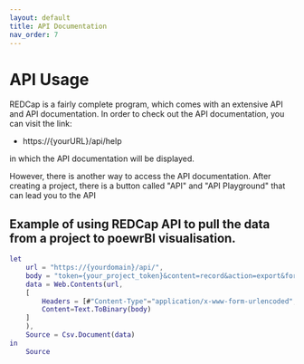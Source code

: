 ```yaml
---
layout: default
title: API Documentation 
nav_order: 7
---
```

# API Usage

REDCap is a fairly complete program, which comes with an extensive API and API documentation. In order to check out the API documentation, you can visit the link:

- https://{yourURL}/api/help

in which the API documentation will be displayed.

However, there is another way to access the API documentation. After creating a project, there is a button called "API" and "API Playground" that can lead you to the API

## Example of using REDCap API to pull the data from a project to poewrBI visualisation.
```M
let
    url = "https://{yourdomain}/api/",
    body = "token={your_project_token}&content=record&action=export&format=csv&type=flat&csvDelimiter=&rawOrLabel=raw&rawOrLabelHeaders=raw&exportCheckboxLabel=false&exportSurveyFields=false&exportDataAccessGroups=false&returnFormat=json",
    data = Web.Contents(url,
    [ 
        Headers = [#"Content-Type"="application/x-www-form-urlencoded", #"Accept" = "application/json"],
        Content=Text.ToBinary(body)
    ]
    ),
    Source = Csv.Document(data)
in
    Source
```